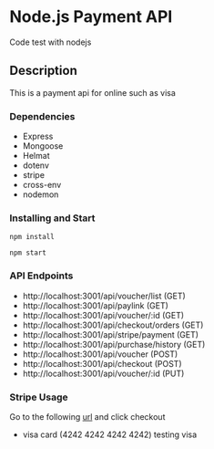 # Node.js Payment API

Code test with nodejs

## Description

This is a payment api for online such as visa

### Dependencies

- Express
- Mongoose
- Helmat
- dotenv
- stripe
- cross-env
- nodemon

### Installing and Start

```
npm install
```

```
npm start
```

### API Endpoints

- http://localhost:3001/api/voucher/list (GET)
- http://localhost:3001/api/paylink (GET)
- http://localhost:3001/api/voucher/:id (GET)
- http://localhost:3001/api/checkout/orders (GET)
- http://localhost:3001/api/stripe/payment (GET)
- http://localhost:3001/api/purchase/history (GET)
- http://localhost:3001/api/voucher (POST)
- http://localhost:3001/api/checkout (POST)
- http://localhost:3001/api/voucher/:id (PUT)

### Stripe Usage

Go to the following [url](http://localhost:3001) and click checkout

- visa card (4242 4242 4242 4242) testing visa
